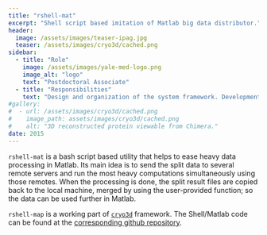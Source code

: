 ```yaml
---
title: "rshell-mat"
excerpt: "Shell script based imitation of Matlab big data distributor."
header:
  image: /assets/images/teaser-ipag.jpg
  teaser: /assets/images/cryo3d/cached.png
sidebar:
  - title: "Role"
    image: /assets/images/yale-med-logo.png
    image_alt: "logo"
    text: "Postdoctoral Associate"
  - title: "Responsibilities"
    text: "Design and organization of the system framework. Development and addition of new features."
#gallery:
#  - url: /assets/images/cryo3d/cached.png
#    image_path: assets/images/cryo3d/cached.png
#    alt: "3D reconstructed protein viewable from Chimera."
date: 2015
---
```


`rshell-mat` is a bash script based utility that helps to ease heavy data processing in Matlab. Its main idea is to send the split data to several remote servers and run the most heavy computations simultaneously using those remotes. When the processing is done, the split result files are copied back to the local machine, merged by using the user-provided function; so the data can be used further in Matlab.

`rshell-map` is a working part of [`cryo3d`](https://vicrucann.github.io/minimal-mistakes/portfolio/cryo3d/) framework. The Shell/Matlab code can be found at the [corresponding github repository](https://github.com/vicrucann/rshell-mat).